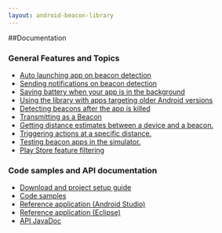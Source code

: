```yaml
---
layout: android-beacon-library
---
```


##Documentation

### General Features and Topics

<ul>
<li><a href='background_launching.html'>Auto launching app on beacon detection</a></li>
<li><a href='notifications.html'>Sending notifications on beacon detection</a></li>
<li><a href='battery_manager.html'>Saving battery when your app is in the background</a></li>
<li><a href='backward-compatibility.html'>Using the library with apps targeting older Android versions</a></li>
<li><a href='resume-after-terminate.html'>Detecting beacons after the app is killed</a></li>
<li><a href='beacon-transmitter.html'>Transmitting as a Beacon</a></li>
<li><a href='distance-calculations.html'>Getting distance estimates between a device and a beacon.</a></li>
<li><a href='distance-triggering.html'>Triggering actions at a specific distance.</a></li>
<li><a href='beacon_simulator.html'>Testing beacon apps in the simulator.</a></li>
<li><a href='uses-feature.html'>Play Store feature filtering</a></li>
</ul>

### Code samples and API documentation

<ul>
<li><a href='configure.html'>Download and project setup guide</a></li>
<li><a href='samples.html'>Code samples</a></li>
<li><a href='https://github.com/AltBeacon/android-beacon-library-reference/tree/android-studio/app'>Reference application (Android Studio)</a></li>
<li><a href='https://github.com/AltBeacon/android-beacon-library-reference'>Reference application (Eclipse)</a></li>
<li><a href='javadoc/index.html'>API JavaDoc</a>
</ul>


